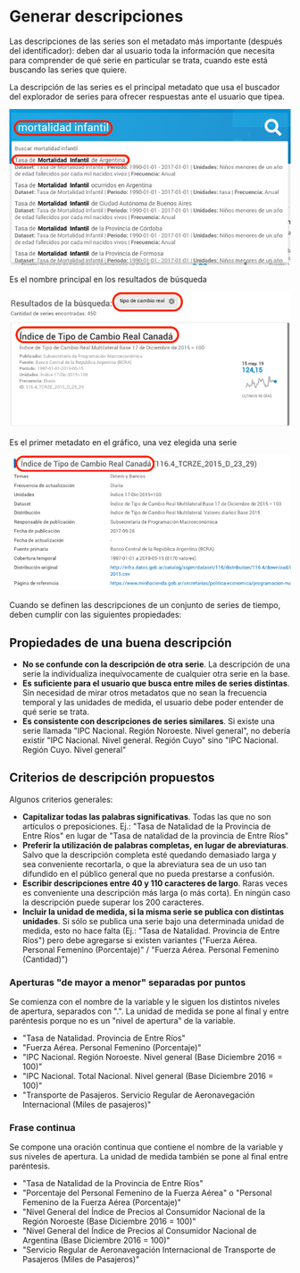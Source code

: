 # Generar descripciones

Las descripciones de las series son el metadato más importante (después del identificador): deben dar al usuario toda la información que necesita para comprender de qué serie en particular se trata, cuando este está buscando las series que quiere.

La descripción de las series es el principal metadato que usa el buscador del explorador de series para ofrecer respuestas ante el usuario que tipea.

![Buscador del explorador de series](../assets/explorador-series-buscador.png)

Es el nombre principal en los resultados de búsqueda

![](../assets/resultados-busqueda-1.png)

Es el primer metadato en el gráfico, una vez elegida una serie

![Metadatos del gráfico del explorer](../assets/explorador-metadatos-grafico.png)
<br>
<br>
Cuando se definen las descripciones de un conjunto de series de tiempo, deben cumplir con las siguientes propiedades:

## Propiedades de una buena descripción

* **No se confunde con la descripción de otra serie**. La descripción de una serie la individualiza inequívocamente de cualquier otra serie en la base.
* **Es suficiente para el usuario que busca entre miles de series distintas**. Sin necesidad de mirar otros metadatos que no sean la frecuencia temporal y las unidades de medida, el usuario debe poder entender de qué serie se trata.
* **Es consistente con descripciones de series similares**. Si existe una serie llamada "IPC Nacional. Región Noroeste. Nivel general", no debería existir "IPC Nacional. Nivel general. Región Cuyo" sino "IPC Nacional. Región Cuyo. Nivel general"

## Criterios de descripción propuestos

Algunos criterios generales:

* **Capitalizar todas las palabras significativas**. Todas las que no son artículos o preposiciones. Ej.: "Tasa de Natalidad de la Provincia de Entre Ríos" en lugar de "Tasa de natalidad de la provincia de Entre Ríos"
* **Preferir la utilización de palabras completas, en lugar de abreviaturas**. Salvo que la descripción completa esté quedando demasiado larga y sea conveniente recortarla, o que la abreviatura sea de un uso tan difundido en el público general que no pueda prestarse a confusión.
* **Escribir descripciones entre 40 y 110 caracteres de largo**. Raras veces es conveniente una descripción más larga (o más corta). En ningún caso la descripción puede superar los 200 caracteres.
* **Incluir la unidad de medida, si la misma serie se publica con distintas unidades**. Si sólo se publica una serie bajo una determinada unidad de medida, esto no hace falta (Ej.: "Tasa de Natalidad. Provincia de Entre Ríos") pero debe agregarse si existen variantes ("Fuerza Aérea. Personal Femenino (Porcentaje)" / "Fuerza Aérea. Personal Femenino (Cantidad)")

### Aperturas "de mayor a menor" separadas por puntos

Se comienza con el nombre de la variable y le siguen los distintos niveles de apertura, separados con ".". La unidad de medida se pone al final y entre paréntesis porque no es un "nivel de apertura" de la variable.

* "Tasa de Natalidad. Provincia de Entre Ríos"
* "Fuerza Aérea. Personal Femenino (Porcentaje)"
* "IPC Nacional. Región Noroeste. Nivel general (Base Diciembre 2016 = 100)"
* "IPC Nacional. Total Nacional. Nivel general (Base Diciembre 2016 = 100)"
* "Transporte de Pasajeros. Servicio Regular de Aeronavegación Internacional (Miles de pasajeros)"

### Frase continua

Se compone una oración continua que contiene el nombre de la variable y sus niveles de apertura. La unidad de medida también se pone al final entre paréntesis.

* "Tasa de Natalidad de la Provincia de Entre Ríos"
* "Porcentaje del Personal Femenino de la Fuerza Aérea" o "Personal Femenino de la Fuerza Aérea (Porcentaje)"
* "Nivel General del Índice de Precios al Consumidor Nacional de la Región Noroeste (Base Diciembre 2016 = 100)"
* "Nivel General del Índice de Precios al Consumidor Nacional de Argentina (Base Diciembre 2016 = 100)"
* "Servicio Regular de Aeronavegación Internacional de Transporte de Pasajeros (Miles de Pasajeros)"
